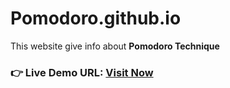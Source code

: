 # Pomodoro.github.io
This website give info about **Pomodoro Technique**   
### **👉 Live Demo URL:** <a href="https://shreyash00007.github.io/Pomodoro.github.io/index.html">**Visit Now** </a>
